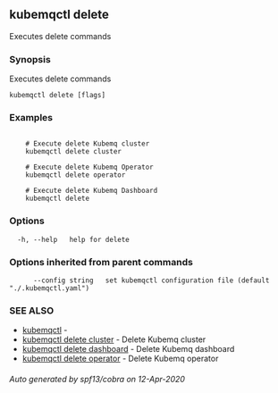 ## kubemqctl delete

Executes delete commands

### Synopsis

Executes delete commands

```
kubemqctl delete [flags]
```

### Examples

```

	# Execute delete Kubemq cluster
	kubemqctl delete cluster
	
	# Execute delete Kubemq Operator
	kubemqctl delete operator	
	
	# Execute delete Kubemq Dashboard
	kubemqctl delete 

```

### Options

```
  -h, --help   help for delete
```

### Options inherited from parent commands

```
      --config string   set kubemqctl configuration file (default "./.kubemqctl.yaml")
```

### SEE ALSO

* [kubemqctl](kubemqctl.md)	 - 
* [kubemqctl delete cluster](kubemqctl_delete_cluster.md)	 - Delete Kubemq cluster
* [kubemqctl delete dashboard](kubemqctl_delete_dashboard.md)	 - Delete Kubemq dashboard
* [kubemqctl delete operator](kubemqctl_delete_operator.md)	 - Delete Kubemq operator

###### Auto generated by spf13/cobra on 12-Apr-2020

